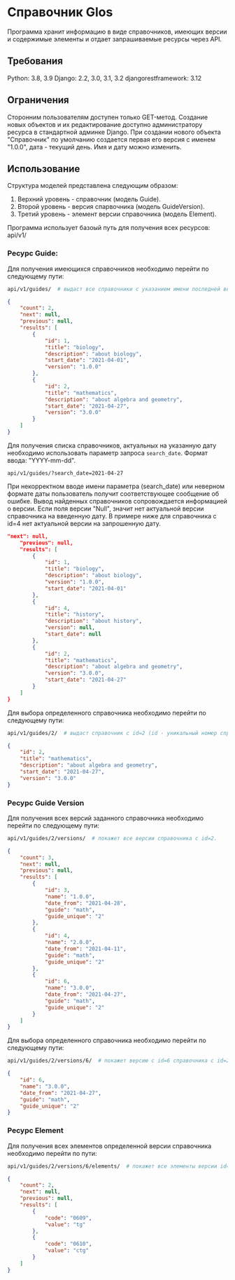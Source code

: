 # Справочник Glos

Программа хранит информацию в виде справочников, имеющих версии и содержимые элементы и отдает запрашиваемые ресурсы через API.

## Требования

Python: 3.8, 3.9
Django: 2.2, 3.0, 3.1, 3.2
djangorestframework: 3.12

## Ограничения

Сторонним пользователям доступен только GET-метод. Создание новых объектов и их редактирование доступно администратору ресурса в стандартной админке Django.
При создании нового объекта "Справочник" по умолчанию создается первая его версия с именем "1.0.0", дата - текущий день. Имя и дату можно изменить.

## Использование

Структура моделей представлена следующим образом: 
1. Верхний уровень - справочник (модель Guide).
2. Второй уровень - версия спарвочника (модель GuideVersion).
3. Третий уровень - элемент версии справочника (модель Element).

Программа использует базоый путь для получения всех ресурсов:
api/v1/

### Ресурс Guide:
Для получения имеющихся справочников необходимо перейти по следующему пути:
```bash
api/v1/guides/  # выдаст все справочники с указанием имени последней версии каждого справочника.
```
```json
{
    "count": 2,
    "next": null,
    "previous": null,
    "results": [
        {
            "id": 1,
            "title": "biology",
            "description": "about biology",
            "start_date": "2021-04-01",
            "version": "1.0.0"
        },
        {
            "id": 2,
            "title": "mathematics",
            "description": "about algebra and geometry",
            "start_date": "2021-04-27",
            "version": "3.0.0"
        }
    ]
}
```

Для получения списка справочников, актуальных на указанную дату необходимо использовать параметр запроса ```search_date```. Формат ввода: "YYYY-mm-dd".
```shell
api/v1/guides/?search_date=2021-04-27
```
При некорректном вводе имени параметра (search_date) или неверном формате даты пользователь получит соответствующее сообщение об ошибке.
Вывод найденных справочников сопровождается информацией о версии. Если поля версии "Null", значит нет актуальной версии справочника на введенную дату. В примере ниже для справочника с id=4 нет актуальной версии на запрошенную дату.
```json
"next": null,
    "previous": null,
    "results": [
        {
            "id": 1,
            "title": "biology",
            "description": "about biology",
            "version": "1.0.0",
            "start_date": "2021-04-01"
        },
        {
            "id": 4,
            "title": "history",
            "description": "about history",
            "version": null,
            "start_date": null
        },
        {
            "id": 2,
            "title": "mathematics",
            "description": "about algebra and geometry",
            "version": "3.0.0",
            "start_date": "2021-04-27"
        }
    ]
}
```


Для выбора определенного справочника необходимо перейти по следующему пути:
```bash
api/v1/guides/2/  # выдаст справочник с id=2 (id - уникальный номер справочника).
```

```json
{
    "id": 2,
    "title": "mathematics",
    "description": "about algebra and geometry",
    "start_date": "2021-04-27",
    "version": "3.0.0"
}
```

### Ресурс Guide Version
Для получения всех версий заданного справочника необходимо перейти по следующему пути:
```bash
api/v1/guides/2/versions/  # покажет все версии справочника с id=2.
```

```json
{
    "count": 3,
    "next": null,
    "previous": null,
    "results": [
        {
            "id": 3,
            "name": "1.0.0",
            "date_from": "2021-04-28",
            "guide": "math",
            "guide_unique": "2"
        },
        {
            "id": 4,
            "name": "2.0.0",
            "date_from": "2021-04-11",
            "guide": "math",
            "guide_unique": "2"
        },
        {
            "id": 6,
            "name": "3.0.0",
            "date_from": "2021-04-27",
            "guide": "math",
            "guide_unique": "2"
        }
    ]
}
```

Для выбора определенного справочника необходимо перейти по следующему пути:
```bash
api/v1/guides/2/versions/6/  # покажет версию с id=6 справочника с id=2.
```

```json
{
    "id": 6,
    "name": "3.0.0",
    "date_from": "2021-04-27",
    "guide": "math",
    "guide_unique": "2"
}
```

### Ресурс Element
Для получения всех элементов определенной версии справочника необходимо перейти по пути:
```bash
api/v1/guides/2/versions/6/elements/  # покажет все элементы версии id=6 справочника с id=2.
```

```json
{
    "count": 2,
    "next": null,
    "previous": null,
    "results": [
        {
            "code": "0609",
            "value": "tg"
        },
        {
            "code": "0610",
            "value": "ctg"
        }
    ]
}
```
